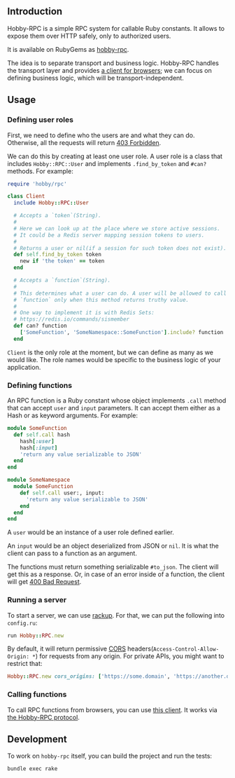 ## Introduction

Hobby-RPC is a simple RPC system for callable Ruby constants. It allows to expose them over HTTP safely, only to authorized users.

It is available on RubyGems as [hobby-rpc][hobby-rpc].

The idea is to separate transport and business logic. Hobby-RPC handles the transport layer and
provides [a client for browsers][hobby-rpc.clients.js]; we can focus on defining business logic,
which will be transport-independent.

## Usage
### Defining user roles

First, we need to define who the users are and what they can do. Otherwise, all the requests will return [403 Forbidden][forbidden].

We can do this by creating at least one user role. A user role is a class that includes `Hobby::RPC::User` and implements `.find_by_token` and `#can?` methods. For example:

```ruby
require 'hobby/rpc'

class Client
  include Hobby::RPC::User

  # Accepts a `token`(String).
  #
  # Here we can look up at the place where we store active sessions.
  # It could be a Redis server mapping session tokens to users.
  #
  # Returns a user or nil(if a session for such token does not exist).
  def self.find_by_token token
    new if 'the token' == token
  end

  # Accepts a `function`(String).
  #
  # This determines what a user can do. A user will be allowed to call
  # `function` only when this method returns truthy value.
  #
  # One way to implement it is with Redis Sets:
  # https://redis.io/commands/sismember
  def can? function
    ['SomeFunction', 'SomeNamespace::SomeFunction'].include? function
  end
```

`Client` is the only role at the moment, but we can define as many as
we would like. The role names would be specific to the business logic
of your application.

### Defining functions
An RPC function is a Ruby constant whose object implements `.call` method
that can accept `user` and `input` parameters. It can accept them either
as a Hash or as keyword arguments. For example:

```ruby
module SomeFunction
  def self.call hash
    hash[:user]
    hash[:input]
    'return any value serializable to JSON'
  end
end

module SomeNamespace
  module SomeFunction
    def self.call user:, input:
      'return any value serializable to JSON'
    end
  end
end
```

A `user` would be an instance of a user role defined earlier.

An `input` would be an object deserialized from JSON or `nil`.
It is what the client can pass to a function as an argument.

The functions must return something serializable `#to_json`.
The client will get this as a response. Or, in case of an error inside of a function,
the client will get [400 Bad Request][bad_request].

### Running a server
To start a server, we can use [rackup][rackup]. For that, we can put the
following into `config.ru`:
```ruby
run Hobby::RPC.new
```

By default, it will return permissive [CORS][cors] headers(`Access-Control-Allow-Origin: *`)
for requests from any origin. For private APIs, you might want to restrict that:
```ruby
Hobby::RPC.new cors_origins: ['https://some.domain', 'https://another.domain']
```

### Calling functions

To call RPC functions from browsers, you can use [this client][hobby-rpc.clients.js].
It works via [the Hobby-RPC protocol][protocol].

## Development

To work on `hobby-rpc` itself, you can build the project and run the tests:

`bundle exec rake`

[hobby-rpc]: https://rubygems.org/gems/hobby-rpc
[forbidden]: https://developer.mozilla.org/en-US/docs/Web/HTTP/Status/403
[bad_request]: https://developer.mozilla.org/en-US/docs/Web/HTTP/Status/400
[rackup]: https://github.com/rack/rack/wiki/(tutorial)-rackup-howto
[cors]: https://en.wikipedia.org/wiki/Cross-origin_resource_sharing
[hobby-rpc.clients.js]: https://github.com/ch1c0t/hobby-rpc.clients.js
[protocol]: https://github.com/ch1c0t/hobby-rpc.protocol
